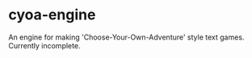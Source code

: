 # cyoa-engine
An engine for making 'Choose-Your-Own-Adventure' style text games. Currently incomplete.
